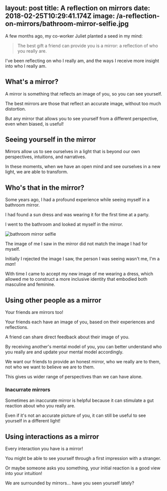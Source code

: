 layout: post
title: A reflection on mirrors
date: 2018-02-25T10:29:41.174Z
image: /a-reflection-on-mirrors/bathroom-mirror-selfie.jpg
---

A few months ago, my co-worker Juliet planted a seed in my mind:

> The best gift a friend can provide you is a mirror: a reflection of who you really are.

I've been reflecting on who I really am, and the ways I receive more insight into who I really am.

<!-- more -->

## What's a mirror?

A mirror is something that reflects an image of you, so you can see yourself.

The best mirrors are those that reflect an accurate image, without too much distortion.

But any mirror that allows you to see yourself from a different perspective, even when biased, is useful!

## Seeing yourself in the mirror

Mirrors allow us to see ourselves in a light that is beyond our own perspectives, intuitions, and narratives.

In these moments, when we have an open mind and see ourselves in a new light, we are able to transform.

## Who's that in the mirror?

Some years ago, I had a profound experience while seeing myself in a bathroom mirror.

I had found a sun dress and was wearing it for the first time at a party.

I went to the bathroom and looked at myself in the mirror.

![bathroom mirror selfie](/a-reflection-on-mirrors/bathroom-mirror-selfie.jpg)

The image of me I saw in the mirror did not match the image I had for myself.

Initially I rejected the image I saw, the person I was seeing wasn't me, I'm a _man_!

With time I came to accept my new image of me wearing a dress, which allowed me to construct a more inclusive identity that embodied both masculine and feminine.

## Using other people as a mirror

Your friends are mirrors too!

Your friends each have an image of you, based on their experiences and reflections.

A friend can share direct feedback about their image of you.

By receiving another's mental model of you, you can better understand who you really are and update your mental model accordingly.

We want our friends to provide an honest mirror, who we really are to them, not who we want to believe we are to them.

This gives us wider range of perspectives than we can have alone.

### Inacurrate mirrors

Sometimes an inaccurate mirror is helpful because it can stimulate a gut reaction about who you really are.

Even if it's not an accurate picture of you, it can still be useful to see yourself in a different light!

## Using interactions as a mirror

Every interaction you have is a mirror!

You might be able to see yourself through a first impression with a stranger.

Or maybe someone asks you something, your initial reaction is a good view into your intuition!

We are surrounded by mirrors... have you seen yourself lately?
